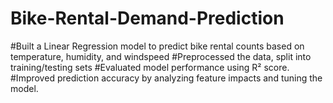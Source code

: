 # Bike-Rental-Demand-Prediction
#Built a Linear Regression model to predict bike rental counts based on temperature, humidity, and windspeed
#Preprocessed the data, split into training/testing sets
#Evaluated model performance using R² score. 
#Improved prediction accuracy by analyzing feature impacts and tuning the model.

